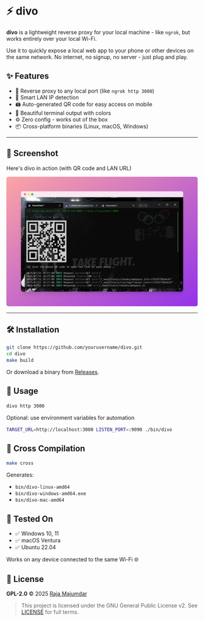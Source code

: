 # ⚡ divo

**divo** is a lightweight reverse proxy for your local machine - like `ngrok`, but works entirely over your local Wi-Fi.

Use it to quickly expose a local web app to your phone or other devices on the same network. No internet, no signup, no server - just plug and play.

## ✨ Features

- 🔄 Reverse proxy to any local port (like `ngrok http 3000`)
- 🧠 Smart LAN IP detection
- 🖨️ Auto-generated QR code for easy access on mobile
- 🎨 Beautiful terminal output with colors
- ⚙️ Zero config - works out of the box
- 📦 Cross-platform binaries (Linux, macOS, Windows)

---

## 📸 Screenshot

Here's divo in action (with QR code and LAN URL)


![divo demo](./images/divo_cli.png)

---

## 🛠️ Installation

```bash
git clone https://github.com/yourusername/divo.git
cd divo
make build
```
Or download a binary from [Releases](https://github.com/r3yc0n1c/divo/releases).

## 🔧 Usage

```bash
divo http 3000
```

Optional: use environment variables for automation

```bash
TARGET_URL=http://localhost:3000 LISTEN_PORT=:9090 ./bin/divo
```

## 🔄 Cross Compilation
```bash
make cross
```

Generates:

- `bin/divo-linux-amd64`
- `bin/divo-windows-amd64.exe`
- `bin/divo-mac-amd64`

## 🧪 Tested On

- ✅ Windows 10, 11
- ✅ macOS Ventura
- ✅ Ubuntu 22.04


Works on any device connected to the same Wi-Fi 🌐

## 📄 License

**GPL-2.0** © 2025 [Raja Majumdar](https://github.com/r3yc0n1c)

> This project is licensed under the GNU General Public License v2.
> See [LICENSE](./LICENSE) for full terms.